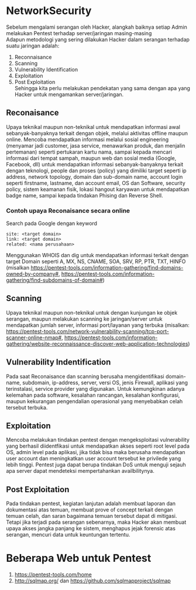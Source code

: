 # NetworkSecurity
Sebelum mengalami serangan oleh Hacker, alangkah baiknya setiap Admin melakukan Pentest terhadap server/jaringan masing-masing<br>
Adapun metodologi yang sering dilakukan Hacker dalam serangan terhadap suatu jaringan adalah:<br>
1. Reconnaisance
2. Scanning
3. Vulnerability Identification
4. Exploitation
5. Post Exploitation</br>
Sehingga kita perlu melakukan pendekatan yang sama dengan apa yang Hacker untuk mengamankan server/jaringan.
## Reconaisance
Upaya teknikal maupun non-teknikal untuk mendapatkan informasi awal sebanyak-banyaknya terkait dengan objek, melalui aktivitas offline maupun online. Mencoba mendapatkan informasi melalui sosial engineering (menyamar jadi customer, jasa service, menawarkan produk, dan menjalin pertemanan) seperti pertukaran kartu nama, sampai kepada mencari informasi dari tempat sampah, maupun web dan sosial media (Google, Facebook, dll) untuk mendapatkan informasi sebanyak-banyaknya terkait dengan teknologi, people dan proses (policy) yang dimiliki target seperti ip address, network topology, domain dan sub-domain name, account login seperti firstname, lastname, dan account email, OS dan Software, security policy, sistem keamanan fisik, lokasi hangout karyawan untuk mendapatkan badge name, sampai kepada tindakan Phising dan Reverse Shell.
### Contoh upaya Reconaisance secara online
Search pada Google dengan keyword
```
site: <target domain>
link: <target domain>
related: <nama perusahaan>
```
Menggunakan WHOIS dan dig untuk mendapatkan informasi terkait dengan target Domain seperti A, MX, NS, CNAME, SOA, SRV, RP, PTR, TXT, HINFO (misalkan https://pentest-tools.com/information-gathering/find-domains-owned-by-company#, https://pentest-tools.com/information-gathering/find-subdomains-of-domain#)
## Scanning
Upaya teknikal maupun non-teknikal untuk dengan kunjungan ke objek serangan, maupun melakukan scanning ke jaringan/server untuk mendapatkan jumlah server, informasi port/layanan yang terbuka (misalkan: https://pentest-tools.com/network-vulnerability-scanning/tcp-port-scanner-online-nmap#, https://pentest-tools.com/information-gathering/website-reconnaissance-discover-web-application-technologies)
## Vulnerability Indentification
Pada saat Reconaisance dan scanning berusaha mengidentifikasi domain-name, subdomain, ip-address, server, versi OS, jenis Firewall, aplikasi yang terinstalasi, service provider yang digunakan. Untuk kemungkinan adanya kelemahan pada software, kesalahan rancangan, kesalahan konfigurasi, maupun kekurangan pengendalian operasional yang menyebabkan celah tersebut terbuka.
## Exploitation
Mencoba melakukan tindakan pentest dengan mengeksploitasi vulnerability yang berhasil diidentfikasi untuk mendapatkan akses seperti root level pada OS, admin level pada aplikasi, jika tidak bisa maka berusaha mendapatkan user account dan meningkatkan user account tersebut ke privilede yang lebih tinggi. Pentest juga dapat berupa tindakan DoS untuk menguji sejauh apa server dapat mendeteksi mempertahankan availbilitynya.
## Post Exploitation
Pada tindakan pentest, kegiatan lanjutan adalah membuat laporan dan dokumentasi atas temuan, membuat prove of concept terkait dengan temuan celah, dan saran bagaimana temuan tersebut dapat di mitigasi. Tetapi jika terjadi pada serangan sebenarnya, maka Hacker akan membuat upaya akses jangka panjang ke sistem, menghapus jejak forensic atas serangan, mencuri data untuk keuntungan tertentu.
# Beberapa Web untuk Pentest
1. https://pentest-tools.com/home
2. http://sqlmap.org/ dan https://github.com/sqlmapproject/sqlmap

